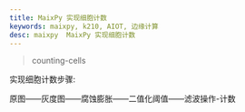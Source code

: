```yaml
---
title: MaixPy 实现细胞计数
keywords: maixpy, k210, AIOT, 边缘计算
desc: maixpy  MaixPy 实现细胞计数
---
```



> counting-cells

实现细胞计数步骤:

原图——灰度图——腐蚀膨胀——二值化阈值——滤波操作-计数


```python

```

